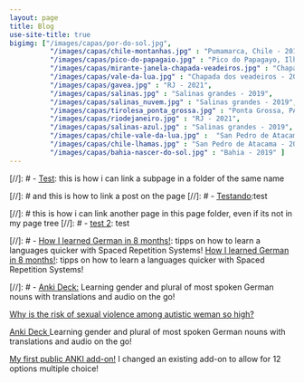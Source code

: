 ```yaml
---
layout: page
title: Blog
use-site-title: true
bigimg: ["/images/capas/por-do-sol.jpg",
          "/images/capas/chile-montanhas.jpg" : "Pumamarca, Chile - 2019",
          "/images/capas/pico-do-papagaio.jpg" : "Pico do Papagayo, Ilha Grande, RJ - 2021",
          "/images/capas/mirante-janela-chapada-veadeiros.jpg" : "Chapada dos veadeiros - 2021",
          "/images/capas/vale-da-lua.jpg" : "Chapada dos veadeiros - 2021",
          "/images/capas/gavea.jpg" : "RJ - 2021",
          "/images/capas/salinas.jpg" : "Salinas grandes - 2019",
          "/images/capas/salinas_nuvem.jpg" : "Salinas grandes - 2019",
          "/images/capas/tirolesa_ponta_grossa.jpg" : "Ponta Grossa, PA - 2021",
          "/images/capas/riodejaneiro.jpg" : "RJ - 2021",
          "/images/capas/salinas-azul.jpg" : "Salinas grandes - 2019",
          "/images/capas/chile-vale-da-lua.jpg" :  "San Pedro de Atacama - 2019",
          "/images/capas/chile-lhamas.jpg" : "San Pedro de Atacama - 2019",
          "/images/capas/bahia-nascer-do-sol.jpg" : "Bahia - 2019" ]
---
```

 

[//]: # - [<u>Test</u>](blog-post): this is how i can link a subpage in a folder of the same name

[//]: # and this is how to link a post on the page
[//]: # - [<u>Testando</u>](../_posts/2020-02-26-flake-it-till-you-make-it.md):test

[//]: # this is how i can link another page in this page folder, even if its not in my page tree
[//]: # - [<u>test 2</u>](books): test


[//]: # - [How I learned German in 8 months!](german): tipps on how to learn a languages quicker with Spaced Repetition Systems!
[How I learned German in 8 months!](german): tipps on how to learn a languages quicker with Spaced Repetition Systems!


[//]: # - [Anki Deck:](anki_deck) Learning gender and plural of most spoken German nouns with translations and audio on the go!


<a href="https://giselaortt.github.io/pages/travel/"> Why is the risk of sexual violence among autistic weman so high? </a>

<a href="https://giselaortt.github.io/pages/anki_deck/" > Anki Deck </a> Learning gender and plural of most spoken German nouns with translations and audio on the go!

[My first public ANKI add-on!](https://ankiweb.net/shared/info/1573325751) I changed an existing add-on to allow for 12 options multiple choice!

